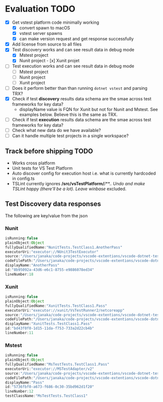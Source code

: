 # Evaluation TODO

- [x] Get vstest platform code minimally working
  - [x] convert spawn to macOS
  - [x] vstest server spawns
  - [x] can make version request and get response successfully
- [x] Add license from source to all files
- [x] Test discovery works and can see result data in debug mode
  - [x] Mstest project
  - [x] Nunit project
        - [x] Xunit projet
- [ ] Test execution works and can see result data in debug mode
  - [ ] Mstest project
  - [ ] Nunit project
  - [ ] Xunit project
- [ ] Does it perform better than than running `dotnet vstest` and parsing TRX?
- [x] Check if test **discovery** results data schema are the smae across test frameworks for key data?
  - displayName value is FQN for Xunit but not for Nunit and Mstest. See examples below. Believe this is the same as TRX.
- [ ] Check if test **execution** results data schema are the smae across test frameworks for key data?
- [ ] Check what new data do we have available?
- [ ] Can it handle multiple test projects in a single workspace?

## Track before shipping TODO

- Works cross platform
- Unit tests for VS Test Platform
- Auto discover config for execution host i.e. what is currently hardcoded in config.ts
- TSLint currently ignores **/src/vsTestPlatform/**/**.*. Undo and make TSLint happy (there'll be a lot). Leave winbase* excluded.

## Test Discovery data responses

The following are key/value from the json

### Nunit

```javascript
isRunning:false
plainObject:Object
fullyQualifiedName:"NunitTests.TestClass1.AnotherPass"
executorUri:"executor://NUnit3TestExecutor"
source:"/Users/janaka/code-projects/vscode-extentions/vscode-dotnet-test-explorer/test/nunit/bin/debug/netcoreapp2.0/NunitTests.dll"
codeFilePath:"/Users/janaka/code-projects/vscode-extentions/vscode-dotnet-test-explorer/test/nunit/TestClass1.cs"
displayName:"AnotherPass"
id:"8b95092a-43d6-e6c1-8755-e9886078ed34"
lineNumber:18
```

### Xunit

```javascript
isRunning:false
plainObject:Object
fullyQualifiedName:"XunitTests.TestClass1.Pass"
executorUri:"executor://xunit/VsTestRunner2/netcoreapp"
source:"/Users/janaka/code-projects/vscode-extentions/vscode-dotnet-test-explorer/test/xunittests/bin/debug/netcoreapp2.0/XunitTests.dll"
codeFilePath:"/Users/janaka/code-projects/vscode-extentions/vscode-dotnet-test-explorer/test/xunittests/TestClass1.cs"
displayName:"XunitTests.TestClass1.Pass"
id:"bd43f0f0-1d15-11da-f753-733a2d22cb4b"
lineNumber:11
```

### Mstest

```javascript
isRunning:false
plainObject:Object
fullyQualifiedName:"MsTestTests.TestClass1.Pass"
executorUri:"executor://MSTestAdapter/v2"
source:"/Users/janaka/code-projects/vscode-extentions/vscode-dotnet-test-explorer/test/mstest/bin/debug/netcoreapp2.0/MsTestTests.dll"
codeFilePath:"/Users/janaka/code-projects/vscode-extentions/vscode-dotnet-test-explorer/test/mstest/TestClass1.cs"
displayName:"Pass"
id:"5736fbf0-a673-f686-0c30-35bd962d1f20"
lineNumber:12
testClassName:"MsTestTests.TestClass1"
```